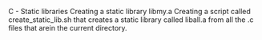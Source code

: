 C - Static libraries
Creating a static library libmy.a
Creating a script called create_static_lib.sh that creates a static library called liball.a from all the .c files that arein the current directory.
